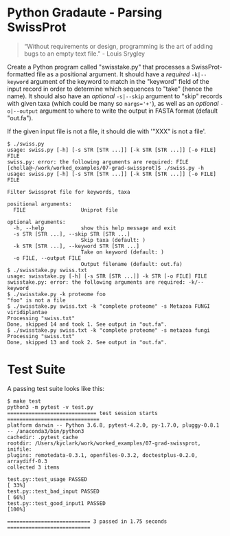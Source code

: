 # Python Gradaute - Parsing SwissProt

> “Without requirements or design, programming is the art of adding bugs to an empty text file." - Louis Srygley

Create a Python program called "swisstake.py" that processes a SwissProt-formatted file as a positional argument. It should have a *required* `-k|--keyword` argument of the keyword to match in the "keyword" field of the input record in order to determine which sequences to "take" (hence the name). It should also have an *optional* `-s|--skip` argument to "skip" records with given taxa (which could be many so `nargs='+'`), as well as an *optional* `-o|--output` argument to where to write the output in FASTA format (default "out.fa").

If the given input file is not a file, it should die with '"XXX" is not a file'.

````
$ ./swiss.py
usage: swiss.py [-h] [-s STR [STR ...]] [-k STR [STR ...]] [-o FILE] FILE
swiss.py: error: the following arguments are required: FILE
[cholla@~/work/worked_examples/07-grad-swissprot]$ ./swiss.py -h
usage: swiss.py [-h] [-s STR [STR ...]] [-k STR [STR ...]] [-o FILE] FILE

Filter Swissprot file for keywords, taxa

positional arguments:
  FILE                  Uniprot file

optional arguments:
  -h, --help            show this help message and exit
  -s STR [STR ...], --skip STR [STR ...]
                        Skip taxa (default: )
  -k STR [STR ...], --keyword STR [STR ...]
                        Take on keyword (default: )
  -o FILE, --output FILE
                        Output filename (default: out.fa)
$ ./swisstake.py swiss.txt
usage: swisstake.py [-h] [-s STR [STR ...]] -k STR [-o FILE] FILE
swisstake.py: error: the following arguments are required: -k/--keyword
$ ./swisstake.py -k proteome foo
"foo" is not a file
$ ./swisstake.py swiss.txt -k "complete proteome" -s Metazoa FUNGI viridiplantae
Processing "swiss.txt"
Done, skipped 14 and took 1. See output in "out.fa".
$ ./swisstake.py swiss.txt -k "complete proteome" -s metazoa fungi
Processing "swiss.txt"
Done, skipped 13 and took 2. See output in "out.fa".
````

# Test Suite

A passing test suite looks like this:

````
$ make test
python3 -m pytest -v test.py
============================= test session starts ==============================
platform darwin -- Python 3.6.8, pytest-4.2.0, py-1.7.0, pluggy-0.8.1 -- /anaconda3/bin/python3
cachedir: .pytest_cache
rootdir: /Users/kyclark/work/worked_examples/07-grad-swissprot, inifile:
plugins: remotedata-0.3.1, openfiles-0.3.2, doctestplus-0.2.0, arraydiff-0.3
collected 3 items

test.py::test_usage PASSED                                               [ 33%]
test.py::test_bad_input PASSED                                           [ 66%]
test.py::test_good_input1 PASSED                                         [100%]

=========================== 3 passed in 1.75 seconds ===========================
````